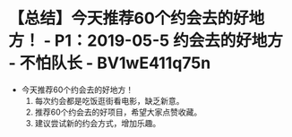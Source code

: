 # 【总结】今天推荐60个约会去的好地方！ - P1：2019-05-5 约会去的好地方 - 不怕队长 - BV1wE411q75n

-   今天推荐60个约会去的好地方！
    1.  每次约会都是吃饭逛街看电影，缺乏新意。
    2.  推荐60个约会去的好项目，希望大家点赞收藏。
    3.  建议尝试新的约会方式，增加乐趣。